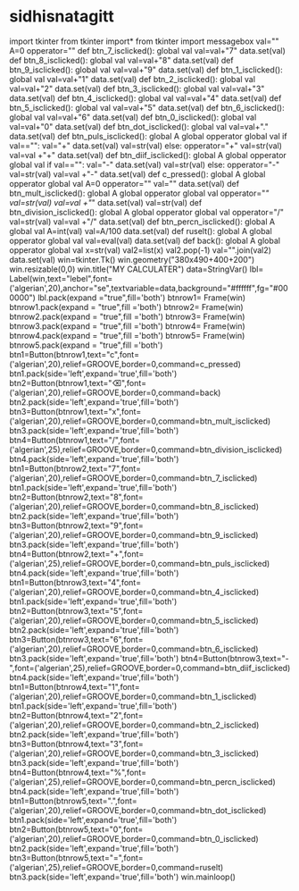 # sidhisnatagitt
import tkinter from tkinter import* from tkinter import messagebox val="" A=0 opperator=""           def btn_7_isclicked():     global val     val=val+"7"     data.set(val)   def btn_8_isclicked():     global val     val=val+"8"     data.set(val)   def btn_9_isclicked():     global val     val=val+"9"     data.set(val) def btn_1_isclicked():     global val     val=val+"1"     data.set(val) def btn_2_isclicked():     global val     val=val+"2"     data.set(val) def btn_3_isclicked():     global val     val=val+"3"     data.set(val) def btn_4_isclicked():     global val     val=val+"4"     data.set(val) def btn_5_isclicked():     global val     val=val+"5"     data.set(val) def btn_6_isclicked():     global val     val=val+"6"     data.set(val)       def btn_0_isclicked():     global val     val=val+"0"     data.set(val)     def btn_dot_isclicked():     global val     val=val+"."     data.set(val)                                         def btn_puls_isclicked():     global A     global opperator     global val     if val=="":         val="+"         data.set(val)         val=str(val)     else:         opperator="+"         val=str(val)         val=val +"+"         data.set(val)                         def btn_diif_isclicked():     global A     global opperator     global val     if val=="":         val="-"         data.set(val)         val=str(val)     else:         opperator="-"         val=str(val)         val=val +"-"         data.set(val)                                                   def c_pressed():     global A     global opperator     global val     A=0     opperator=""     val=""     data.set(val) def btn_mult_isclicked():     global A     global opperator     global val     opperator="*"     val=str(val)     val=val +"*"     data.set(val)     val=str(val)         def btn_division_isclicked():     global A     global opperator     global val     opperator="/"     val=str(val)     val=val +"/"     data.set(val)   def btn_percn_isclicked():     global A     global val     A=int(val)     val=A/100     data.set(val)     def ruselt():     global A     global opperator     global val     val=eval(val)     data.set(val)                     def back():     global A     global opperator     global val     x=str(val)     val2=list(x)     val2.pop(-1)     val="".join(val2)     data.set(val)                                           win=tkinter.Tk() win.geometry("380x490+400+200") win.resizable(0,0) win.title("MY CALCULATER")     data=StringVar()     lbl= Label(win,text="lebel",font=('algerian',20),anchor="se",textvariable=data,background="#ffffff",fg="#000000") lbl.pack(expand ="true",fill='both')   btnrow1= Frame(win) btnrow1.pack(expand = "true",fill ='both')   btnrow2= Frame(win) btnrow2.pack(expand = "true",fill ='both')   btnrow3= Frame(win) btnrow3.pack(expand = "true",fill ='both')   btnrow4= Frame(win) btnrow4.pack(expand = "true",fill ='both')   btnrow5= Frame(win) btnrow5.pack(expand = "true",fill ='both')       btn1=Button(btnrow1,text="c",font=('algerian',20),relief=GROOVE,border=0,command=c_pressed) btn1.pack(side='left',expand='true',fill='both')   btn2=Button(btnrow1,text="⌫",font=('algerian',20),relief=GROOVE,border=0,command=back) btn2.pack(side='left',expand='true',fill='both')   btn3=Button(btnrow1,text="x",font=('algerian',20),relief=GROOVE,border=0,command=btn_mult_isclicked) btn3.pack(side='left',expand='true',fill='both')   btn4=Button(btnrow1,text="/",font=('algerian',25),relief=GROOVE,border=0,command=btn_division_isclicked) btn4.pack(side='left',expand='true',fill='both')           btn1=Button(btnrow2,text="7",font=('algerian',20),relief=GROOVE,border=0,command=btn_7_isclicked) btn1.pack(side='left',expand='true',fill='both')   btn2=Button(btnrow2,text="8",font=('algerian',20),relief=GROOVE,border=0,command=btn_8_isclicked) btn2.pack(side='left',expand='true',fill='both')   btn3=Button(btnrow2,text="9",font=('algerian',20),relief=GROOVE,border=0,command=btn_9_isclicked) btn3.pack(side='left',expand='true',fill='both')   btn4=Button(btnrow2,text="+",font=('algerian',25),relief=GROOVE,border=0,command=btn_puls_isclicked) btn4.pack(side='left',expand='true',fill='both')         btn1=Button(btnrow3,text="4",font=('algerian',20),relief=GROOVE,border=0,command=btn_4_isclicked) btn1.pack(side='left',expand='true',fill='both')   btn2=Button(btnrow3,text="5",font=('algerian',20),relief=GROOVE,border=0,command=btn_5_isclicked) btn2.pack(side='left',expand='true',fill='both')   btn3=Button(btnrow3,text="6",font=('algerian',20),relief=GROOVE,border=0,command=btn_6_isclicked) btn3.pack(side='left',expand='true',fill='both')   btn4=Button(btnrow3,text="-",font=('algerian',25),relief=GROOVE,border=0,command=btn_diif_isclicked) btn4.pack(side='left',expand='true',fill='both')         btn1=Button(btnrow4,text="1",font=('algerian',20),relief=GROOVE,border=0,command=btn_1_isclicked) btn1.pack(side='left',expand='true',fill='both')   btn2=Button(btnrow4,text="2",font=('algerian',20),relief=GROOVE,border=0,command=btn_2_isclicked) btn2.pack(side='left',expand='true',fill='both')   btn3=Button(btnrow4,text="3",font=('algerian',20),relief=GROOVE,border=0,command=btn_3_isclicked) btn3.pack(side='left',expand='true',fill='both')   btn4=Button(btnrow4,text="%",font=('algerian',25),relief=GROOVE,border=0,command=btn_percn_isclicked) btn4.pack(side='left',expand='true',fill='both')         btn1=Button(btnrow5,text=".",font=('algerian',20),relief=GROOVE,border=0,command=btn_dot_isclicked) btn1.pack(side='left',expand='true',fill='both')   btn2=Button(btnrow5,text="0",font=('algerian',20),relief=GROOVE,border=0,command=btn_0_isclicked) btn2.pack(side='left',expand='true',fill='both')   btn3=Button(btnrow5,text="=",font=('algerian',25),relief=GROOVE,border=0,command=ruselt) btn3.pack(side='left',expand='true',fill='both')       win.mainloop()
